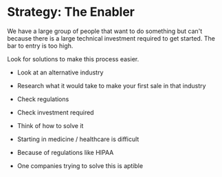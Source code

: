 # Strategy: The Enabler

We have a large group of people that want to do something but can't because
there is a large technical investment required to get started. The bar to entry is too high.

Look for solutions to make this process easier.

- Look at an alternative industry
- Research what it would take to make your first sale in that industry
- Check regulations
- Check investment required
- Think of how to solve it

- Starting in medicine / healthcare is difficult
- Because of regulations like HIPAA
- One companies trying to solve this is aptible
